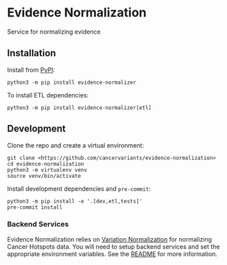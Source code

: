 # Evidence Normalization

Service for normalizing evidence

## Installation

Install from [PyPI](https://pypi.org/project/evidence-normalizer):

```shell
python3 -m pip install evidence-normalizer
```

To install ETL dependencies:

```shell
python3 -m pip install evidence-normalizer[etl]
```

## Development

Clone the repo and create a virtual environment:

```shell
git clone <https://github.com/cancervariants/evidence-normalization>
cd evidence-normalization
python3 -m virtualenv venv
source venv/bin/activate
```

Install development dependencies and `pre-commit`:

```shell
python3 -m pip install -e '.[dev,etl,tests]'
pre-commit install
```

### Backend Services

Evidence Normalization relies on [Variation Normalization](https://github.com/cancervariants/variation-normalization) for normalizing Cancer Hotspots data. You will need to setup backend services and set the appropriate environment variables. See the [README](https://github.com/cancervariants/variation-normalization#variation-normalization) for more information.
